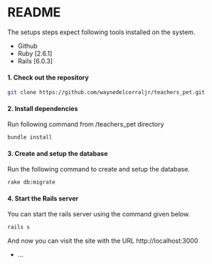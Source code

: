 # README

The setups steps expect following tools installed on the system.

- Github
- Ruby [2.6.1]
- Rails [6.0.3]

#### 1. Check out the repository

```bash
git clone https://github.com/waynedelcorraljr/teachers_pet.git
```

#### 2. Install dependencies

Run following command from /teachers_pet directory 

```bash
bundle install 
```

#### 3. Create and setup the database

Run the following command to create and setup the database. 

```bash
rake db:migrate
```

#### 4. Start the Rails server

You can start the rails server using the command given below.

```bash
rails s
```

And now you can visit the site with the URL http://localhost:3000
* ...
